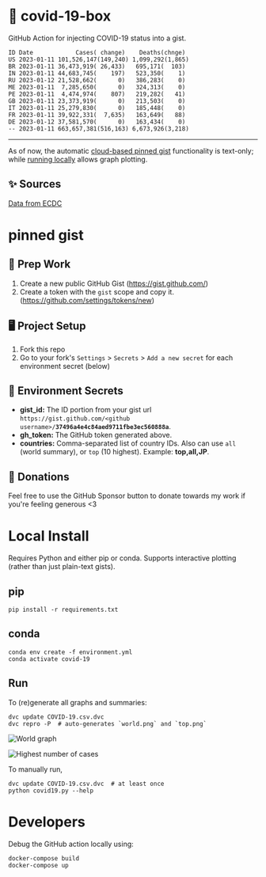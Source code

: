 # 🏥 covid-19-box

GitHub Action for injecting COVID-19 status into a gist.

```
ID Date            Cases( change)    Deaths(chnge)
US 2023-01-11 101,526,147(149,240) 1,099,292(1,865)
BR 2023-01-11 36,473,919( 26,433)   695,171(  103)
IN 2023-01-11 44,683,745(    197)   523,350(    1)
RU 2023-01-12 21,528,662(      0)   386,283(    0)
ME 2023-01-11  7,285,650(      0)   324,313(    0)
PE 2023-01-11  4,474,974(    807)   219,282(   41)
GB 2023-01-11 23,373,919(      0)   213,503(    0)
IT 2023-01-11 25,279,830(      0)   185,448(    0)
FR 2023-01-11 39,922,331(  7,635)   163,649(   88)
DE 2023-01-12 37,581,570(      0)   163,434(    0)
-- 2023-01-11 663,657,381(516,163) 6,673,926(3,218)
```

---

As of now, the automatic [cloud-based pinned gist](#pinned-gist) functionality is text-only;
while [running locally](#local-install) allows graph plotting.

## ✨ Sources

[Data from ECDC](https://www.ecdc.europa.eu/en/publications-data/download-todays-data-geographic-distribution-covid-19-cases-worldwide)

# pinned gist

## 🎒 Prep Work
1. Create a new public GitHub Gist (https://gist.github.com/)
1. Create a token with the `gist` scope and copy it. (https://github.com/settings/tokens/new)

## 🖥 Project Setup
1. Fork this repo
1. Go to your fork's `Settings` > `Secrets` > `Add a new secret` for each environment secret (below)

## 🤫 Environment Secrets
- **gist_id:** The ID portion from your gist url `https://gist.github.com/<github username>/`**`37496a4e4c84aed9711fbe3ec560888a`**.
- **gh_token:** The GitHub token generated above.
- **countries:** Comma-separated list of country IDs. Also can use `all` (world summary), or `top` (10 highest). Example: **top,all,JP**.

## 💸 Donations

Feel free to use the GitHub Sponsor button to donate towards my work if you're feeling generous <3

# Local Install

Requires Python and either pip or conda. Supports interactive plotting (rather than just plain-text gists).

## pip

```
pip install -r requirements.txt
```

## conda

```
conda env create -f environment.yml
conda activate covid-19
```

## Run

To (re)generate all graphs and summaries:

```
dvc update COVID-19.csv.dvc
dvc repro -P  # auto-generates `world.png` and `top.png`
```

![World graph](world.png)

![Highest number of cases](top.png)

To manually run,

```
dvc update COVID-19.csv.dvc  # at least once
python covid19.py --help
```

# Developers

Debug the GitHub action locally using:

```
docker-compose build
docker-compose up
```
